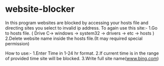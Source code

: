 # website-blocker

In this program websites are blocked by accessing your hosts file and directing sites you select to invalid ip address.
To again use this site:-
      1.Go to hosts file. ( Drive C-> windows -> system32 -> drivers -> etc -> hosts )
      2.Delete website name inside the hosts file.(It may required special permission)

How to use:-
1.Enter Time in 1-24 hr format.
2.If current time is in the range of provided time site will be blocked.
3.Write full site name(www.bing.com)

